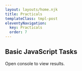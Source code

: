 ```yaml
---
layout: layouts/home.njk
title: Practicals
templateClass: tmpl-post
eleventyNavigation:
  key: Practicals
  order: 7
---
```


<div class="container mt-4">
  <h2>Basic JavaScript Tasks</h2>
  <p>Open console to view results.</p>
</div>
<script src="/js/practical-1-task-1.js">
</script>
<script src="/js/practical-1-task-2.js">
</script>
<script src="/js/practical-1-task-3.js">
</script>
